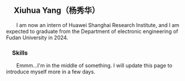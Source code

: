 ## &emsp;Xiuhua Yang（杨秀华）

&emsp;&emsp;I am now an intern of Huawei Shanghai Research Institute, and I am expected to graduate from the Department of electronic engineering of Fudan University in 2024.

### &emsp;Skills

&emsp;&emsp;Emmm...I'm in the middle of something. I will update this page to introduce myself more in a few days.
